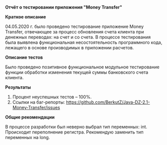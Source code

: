 **Отчёт о тестировании приложения "Money Transfer"**

**Краткое описание**

04.05.2020 г. было проведено тестирование приложение Money Transfer, отвечающее за процесс обновления счета клиента при денежных переводах: на счет и со счета. В процессе тестирования была выявлена функциональная несостоятельность программного кода, лежащего в основе производимых в приложении расчетов. 

**Описание тестов**

Было проведено позитивное функциональное модульное тестирование функции обработки изменения текущей суммы банковского счета клиента. 

**Результаты**

1.	Процент неуспешных тестов – 100%.
2.	Ссылки на баг-репорты: https://github.com/BerkutZ/Java-DZ-2.1-Money-Transfer/issues

**Общие рекомендации**

В процессе разработки был неверно выбрал тип переменных: int. Происходит переполнение регистра. Рекомендую заменить тип переменных на long. 
